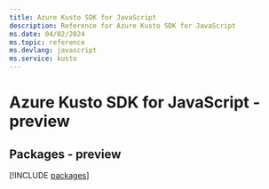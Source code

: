 ```yaml
---
title: Azure Kusto SDK for JavaScript
description: Reference for Azure Kusto SDK for JavaScript
ms.date: 04/02/2024
ms.topic: reference
ms.devlang: javascript
ms.service: kusto
---
```

# Azure Kusto SDK for JavaScript - preview
## Packages - preview
[!INCLUDE [packages](kusto-index.md)]